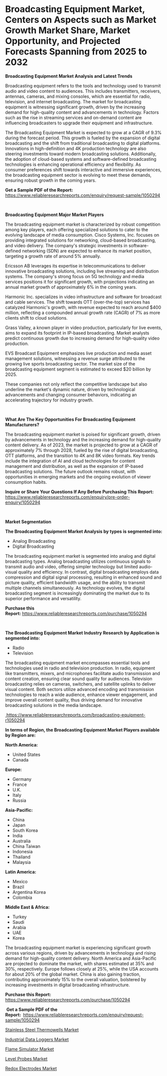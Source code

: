 <p><h1>Broadcasting Equipment Market, Centers on Aspects such as Market Growth Market Share, Market Opportunity, and Projected Forecasts Spanning from 2025 to 2032</h1></p><p><strong>Broadcasting Equipment Market Analysis and Latest Trends</strong></p>
<p><p>Broadcasting equipment refers to the tools and technology used to transmit audio and video content to audiences. This includes transmitters, receivers, antennas, cameras, and mixing consoles, which are essential for radio, television, and internet broadcasting. The market for broadcasting equipment is witnessing significant growth, driven by the increasing demand for high-quality content and advancements in technology. Factors such as the rise in streaming services and on-demand content are influencing broadcasters to upgrade their equipment and infrastructure.</p><p>The Broadcasting Equipment Market is expected to grow at a CAGR of 9.3% during the forecast period. This growth is fueled by the expansion of digital broadcasting and the shift from traditional broadcasting to digital platforms. Innovations in high-definition and 4K production technology are also steering investments toward modern broadcasting solutions. Additionally, the adoption of cloud-based systems and software-defined broadcasting technologies is enhancing operational efficiency and flexibility. As consumer preferences shift towards interactive and immersive experiences, the broadcasting equipment sector is evolving to meet these demands, ensuring robust growth in the coming years.</p></p>
<p><strong>Get a Sample PDF of the Report:&nbsp;</strong> <a href="https://www.reliableresearchreports.com/enquiry/request-sample/1050294?utm_campaign=34&utm_medium=2&utm_source=Github&utm_content=ia&utm_term=10022025&utm_id=broadcasting-equipment">https://www.reliableresearchreports.com/enquiry/request-sample/1050294</a></p>
<p>&nbsp;</p>
<p><strong>Broadcasting Equipment Major Market Players</strong></p>
<p><p>The broadcasting equipment market is characterized by robust competition among key players, each offering specialized solutions to cater to the evolving landscape of media consumption. Cisco Systems, Inc. focuses on providing integrated solutions for networking, cloud-based broadcasting, and video delivery. The company's strategic investments in software-defined networking (SDN) are expected to enhance its market position, targeting a growth rate of around 5% annually.</p><p>Ericsson AB leverages its expertise in telecommunications to deliver innovative broadcasting solutions, including live streaming and distribution systems. The company's strong focus on 5G technology and media services positions it for significant growth, with projections indicating an annual market growth of approximately 6% in the coming years.</p><p>Harmonic Inc. specializes in video infrastructure and software for broadcast and cable services. The shift towards OTT (over-the-top) services has catalyzed Harmonic's growth, with revenue expected to reach around $400 million, reflecting a compounded annual growth rate (CAGR) of 7% as more clients shift to cloud solutions.</p><p>Grass Valley, a known player in video production, particularly for live events, aims to expand its footprint in IP-based broadcasting. Market analysts predict continuous growth due to increasing demand for high-quality video production.</p><p>EVS Broadcast Equipment emphasizes live production and media asset management solutions, witnessing a revenue surge attributed to the growing live sports broadcasting sector. The market size of the broadcasting equipment segment is estimated to exceed $20 billion by 2025.</p><p>These companies not only reflect the competitive landscape but also underline the market's dynamic nature, driven by technological advancements and changing consumer behaviors, indicating an accelerating trajectory for industry growth.</p></p>
<p>&nbsp;</p>
<p><strong>What Are The Key Opportunities For Broadcasting Equipment Manufacturers?</strong></p>
<p><p>The broadcasting equipment market is poised for significant growth, driven by advancements in technology and the increasing demand for high-quality content delivery. As of 2023, the market is projected to grow at a CAGR of approximately 7% through 2028, fueled by the rise of digital broadcasting, OTT platforms, and the transition to 4K and 8K video formats. Key trends include the integration of AI and cloud technologies for content management and distribution, as well as the expansion of IP-based broadcasting solutions. The future outlook remains robust, with opportunities in emerging markets and the ongoing evolution of viewer consumption habits.</p></p>
<p><strong>Inquire or Share Your Questions If Any Before Purchasing This Report:</strong> <a href="https://www.reliableresearchreports.com/enquiry/pre-order-enquiry/1050294?utm_campaign=34&utm_medium=2&utm_source=Github&utm_content=ia&utm_term=10022025&utm_id=broadcasting-equipment">https://www.reliableresearchreports.com/enquiry/pre-order-enquiry/1050294</a></p>
<p>&nbsp;</p>
<p><strong>Market Segmentation</strong></p>
<p><strong>The Broadcasting Equipment Market Analysis by types is segmented into:</strong></p>
<p><ul><li>Analog Broadcasting</li><li>Digital Broadcasting</li></ul></p>
<p><p>The broadcasting equipment market is segmented into analog and digital broadcasting types. Analog broadcasting utilizes continuous signals to transmit audio and video, offering simpler technology but limited audio-visual quality and efficiency. In contrast, digital broadcasting employs data compression and digital signal processing, resulting in enhanced sound and picture quality, efficient bandwidth usage, and the ability to transmit multiple channels simultaneously. As technology evolves, the digital broadcasting segment is increasingly dominating the market due to its superior performance and versatility.</p></p>
<p><strong>Purchase this Report:&nbsp;</strong><a href="https://www.reliableresearchreports.com/purchase/1050294?utm_campaign=34&utm_medium=2&utm_source=Github&utm_content=ia&utm_term=10022025&utm_id=broadcasting-equipment">https://www.reliableresearchreports.com/purchase/1050294</a></p>
<p>&nbsp;</p>
<p><strong>The Broadcasting Equipment Market Industry Research by Application is segmented into:</strong></p>
<p><ul><li>Radio</li><li>Television</li></ul></p>
<p><p>The broadcasting equipment market encompasses essential tools and technologies used in radio and television production. In radio, equipment like transmitters, mixers, and microphones facilitate audio transmission and content creation, ensuring clear sound quality for audiences. Television broadcasting relies on cameras, switchers, and satellite uplinks to deliver visual content. Both sectors utilize advanced encoding and transmission technologies to reach a wide audience, enhance viewer engagement, and improve overall content quality, thus driving demand for innovative broadcasting solutions in the media landscape.</p></p>
<p><a href="https://www.reliableresearchreports.com/broadcasting-equipment-r1050294?utm_campaign=34&utm_medium=2&utm_source=Github&utm_content=ia&utm_term=10022025&utm_id=broadcasting-equipment">&nbsp;https://www.reliableresearchreports.com/broadcasting-equipment-r1050294</a></p>
<p><strong>In terms of Region, the Broadcasting Equipment Market Players available by Region are:</strong></p>
<p>
    <p> <strong> North America: </strong>
        <ul>
            <li>United States</li>
            <li>Canada</li>
        </ul>
        </p> 
    <p> <strong> Europe: </strong>
        <ul>
            <li>Germany</li>
            <li>France</li>
            <li>U.K.</li>
            <li>Italy</li>
            <li>Russia</li>
        </ul>
        </p> 
    <p> <strong> Asia-Pacific: </strong>
        <ul>
            <li>China</li>
            <li>Japan</li>
            <li>South Korea</li>
            <li>India</li>
            <li>Australia</li>
            <li>China Taiwan</li>
            <li>Indonesia</li>
            <li>Thailand</li>
            <li>Malaysia</li>
        </ul>
        </p> 
    <p> <strong> Latin America: </strong>
        <ul>
            <li>Mexico</li>
            <li>Brazil</li>
            <li>Argentina Korea</li>
            <li>Colombia</li>
        </ul>
        </p> 
    <p> <strong> Middle East & Africa: </strong>
        <ul>
            <li>Turkey</li>
            <li>Saudi</li>
            <li>Arabia</li>
            <li>UAE</li>
            <li>Korea</li>
        </ul>
    </p>
    </p>
<p><p>The broadcasting equipment market is experiencing significant growth across various regions, driven by advancements in technology and rising demand for high-quality content delivery. North America and Asia-Pacific are projected to dominate the market, with shares estimated at 35% and 30%, respectively. Europe follows closely at 25%, while the USA accounts for about 20% of the global market. China is also gaining traction, contributing approximately 15% to the overall valuation, bolstered by increasing investments in digital broadcasting infrastructure.</p></p>
<p><strong>Purchase this Report: </strong><a href="https://www.reliableresearchreports.com/purchase/1050294?utm_campaign=34&utm_medium=2&utm_source=Github&utm_content=ia&utm_term=10022025&utm_id=broadcasting-equipment">https://www.reliableresearchreports.com/purchase/1050294</a></p>
<p>&nbsp;<strong>Get a Sample PDF of the Report:&nbsp;&nbsp;</strong><a href="https://www.reliableresearchreports.com/enquiry/request-sample/1050294?utm_campaign=34&utm_medium=2&utm_source=Github&utm_content=ia&utm_term=10022025&utm_id=broadcasting-equipment">https://www.reliableresearchreports.com/enquiry/request-sample/1050294</a></p>
<p><strong></strong></p>
<p><p><a href="https://github.com/phumlaaijem/Market-Research-Report-List-1/blob/main/stainless-steel-thermowells-market.md?utm_campaign=34&utm_medium=2&utm_source=Github&utm_content=ia&utm_term=10022025&utm_id=broadcasting-equipment">Stainless Steel Thermowells Market</a></p><p><a href="https://github.com/xanaanenkaly/Market-Research-Report-List-1/blob/main/industrial-data-loggers-market.md?utm_campaign=34&utm_medium=2&utm_source=Github&utm_content=ia&utm_term=10022025&utm_id=broadcasting-equipment">Industrial Data Loggers Market</a></p><p><a href="https://github.com/memorirummy/Market-Research-Report-List-1/blob/main/flame-simulator-market.md?utm_campaign=34&utm_medium=2&utm_source=Github&utm_content=ia&utm_term=10022025&utm_id=broadcasting-equipment">Flame Simulator Market</a></p><p><a href="https://github.com/alasmyayock/Market-Research-Report-List-1/blob/main/level-probes-market.md?utm_campaign=34&utm_medium=2&utm_source=Github&utm_content=ia&utm_term=10022025&utm_id=broadcasting-equipment">Level Probes Market</a></p><p><a href="https://github.com/eusoffyhanty/Market-Research-Report-List-1/blob/main/redox-electrodes-market.md?utm_campaign=34&utm_medium=2&utm_source=Github&utm_content=ia&utm_term=10022025&utm_id=broadcasting-equipment">Redox Electrodes Market</a></p></p>